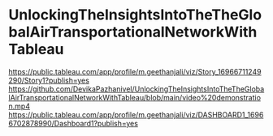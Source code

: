 # UnlockingTheInsightsIntoTheTheGlobalAirTransportationalNetworkWithTableau                       
https://public.tableau.com/app/profile/m.geethanjali/viz/Story_16966711249290/Story1?publish=yes
https://github.com/DevikaPazhanivel/UnlockingTheInsightsIntoTheTheGlobalAirTransportationalNetworkWithTableau/blob/main/video%20demonstration.mp4
https://public.tableau.com/app/profile/m.geethanjali/viz/DASHBOARD1_16966702878990/Dashboard1?publish=yes
